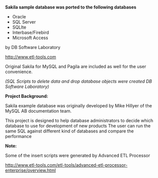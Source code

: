 **Sakila sample database was ported to the following databases**

  * Oracle
  * SQL Server
  * SQLIte
  * Interbase/Firebird
  * Microsoft Access

by DB Software Laboratory

http://www.etl-tools.com

Original Sakila for MySQL and Pagila are included as well for the user convenience.

_(SQL Scripts to delete data and drop database objects were created DB Software Laboratory)_

**Project Background:**

Sakila example database was originally developed by Mike Hillyer of the MySQL AB documentation team.

This project is designed to help database administrators to decide which database to use for development of new products
The user can run the same SQL against different kind of databases and compare the performance

**Note:**

Some of the insert scripts were generated by Advanced ETL Processor

http://www.etl-tools.com/etl-tools/advanced-etl-processor-enterprise/overview.html